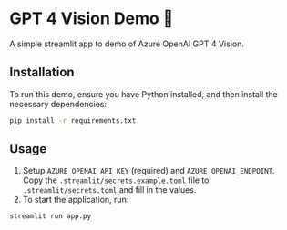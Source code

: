 # GPT 4 Vision Demo 🎨

A simple streamlit app to demo of Azure OpenAI GPT 4 Vision.

## Installation

To run this demo, ensure you have Python installed, and then install the necessary dependencies:

```bash
pip install -r requirements.txt
```

## Usage

1. Setup `AZURE_OPENAI_API_KEY` (required) and `AZURE_OPENAI_ENDPOINT`. Copy
    the `.streamlit/secrets.example.toml` file to `.streamlit/secrets.toml` and fill in the values.
2. To start the application, run:

```bash
streamlit run app.py
```
